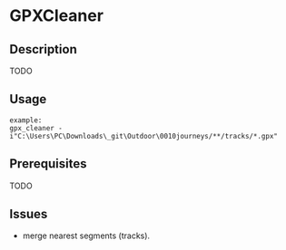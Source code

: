# GPXCleaner

## Description

TODO

## Usage

```
example:
gpx_cleaner -i"C:\Users\PC\Downloads\_git\Outdoor\0010journeys/**/tracks/*.gpx"
```



## Prerequisites

TODO

## Issues

- merge nearest segments (tracks). 